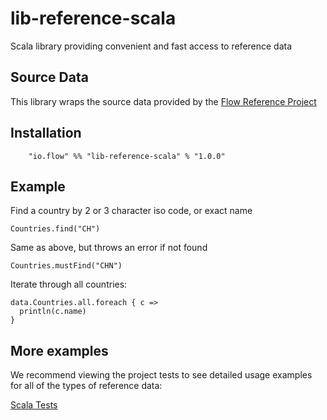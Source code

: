 # lib-reference-scala

Scala library providing convenient and fast access to reference data

## Source Data

This library wraps the source data provided by the [Flow Reference Project](/flowcommerce/json-reference)

## Installation

  ```
      "io.flow" %% "lib-reference-scala" % "1.0.0"
  ```

## Example

  Find a country by 2 or 3 character iso code, or exact name
  ```
  Countries.find("CH")
  ```

  Same as above, but throws an error if not found
  ```
  Countries.mustFind("CHN")
  ```

  Iterate through all countries:
  ```
  data.Countries.all.foreach { c =>
    println(c.name)
  }
  ```

## More examples

We recommend viewing the project tests to see detailed usage examples
for all of the types of reference data:

  [Scala Tests](/flowcommerce/json-reference/src/test/scala/io/flow/reference/)
